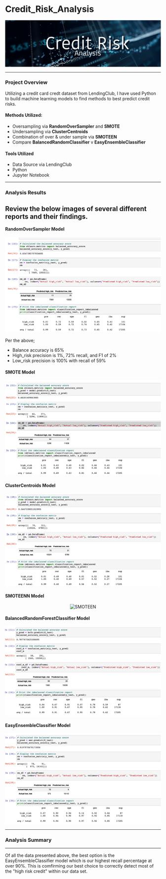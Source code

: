 # Credit_Risk_Analysis

<p align="center">
  <img src="https://github.com/KEGANCP/Credit_Risk_Analysis/blob/main/Resources/Banner.jpg" alt="HEADER"/>
</p>

----

### Project Overview
Utilizing a credit card credt dataset from LendingClub, I have used Python to build machine learning models to find methods to best predict credit risks.

#### Methods Utilized:
  - Oversampling via **RandomOverSampler** and **SMOTE**
  - Undersampling via **ClusterCentroids**
  - Combination of over & under sample via **SMOTEEN**
  - Compare **BalancedRandomClassifier** v **EasyEnsembleClassifier**

#### Tools Utilized
  - Data Source via LendingClub
  - Python
  - Jupyter Notebook

----

### Analysis Results
Review the below images of several different reports and their findings.
----
#### RandomOverSampler Model
<p align="center">
  <img src="https://github.com/KEGANCP/Credit_Risk_Analysis/blob/main/Resources/RandomOverSample.png" alt="oversampler"/>
</p>

Per the above;
- Balance accuracy is 65%
- High_risk precision is 1%, 72% recall, and F1 of 2%
- Low_risk precision is 100% with recall of 59%


#### SMOTE Model
<p align="center">
  <img src="https://github.com/KEGANCP/Credit_Risk_Analysis/blob/main/Resources/SMOTE.png" alt="SMOTE"/>
</p>


#### ClusterCentroids Model
<p align="center">
  <img src="https://github.com/KEGANCP/Credit_Risk_Analysis/blob/main/Resources/ClusterCentroids.png" alt="ClusterCent"/>
</p>


#### SMOTEENN Model
<p align="center">
  <img src="SMOTEEN" alt="SMOTEEN"/>
</p>


#### BalancedRandomForestClassifier Model
<p align="center">
  <img src="https://github.com/KEGANCP/Credit_Risk_Analysis/blob/main/Resources/BalancedRandomForestClassfier.png" alt="BRFC"/>
</p>


#### EasyEnsembleClassifier Model
<p align="center">
  <img src="https://github.com/KEGANCP/Credit_Risk_Analysis/blob/main/Resources/EEC.png" alt="EEC"/>
</p>


---- 
### Analysis Summary
----
Of all the data presented above, the best option is the EasyEnsembleClassifier model which is our highest recall percentage at over 90%. This is comfirming our best choice to correctly detect most of the "high risk credit" within our data set. 
